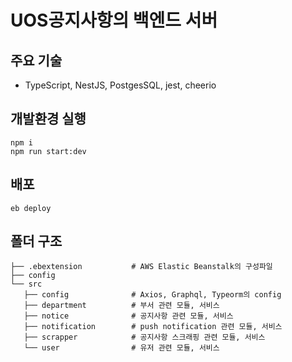 # UOS공지사항의 백엔드 서버

## 주요 기술

- TypeScript, NestJS, PostgesSQL, jest, cheerio

## 개발환경 실행

```
npm i
npm run start:dev
```

## 배포

```
eb deploy
```

## 폴더 구조

```
├── .ebextension           # AWS Elastic Beanstalk의 구성파일
├── config
└── src
   ├── config              # Axios, Graphql, Typeorm의 config
   ├── department          # 부서 관련 모듈, 서비스
   ├── notice              # 공지사항 관련 모듈, 서비스
   ├── notification        # push notification 관련 모듈, 서비스
   ├── scrapper            # 공지사항 스크래핑 관련 모듈, 서비스
   └── user                # 유저 관련 모듈, 서비스
```
